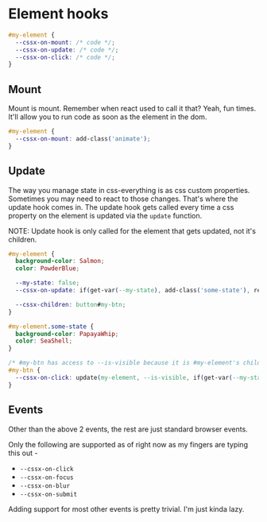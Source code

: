 # Element hooks

```css
#my-element {
  --cssx-on-mount: /* code */;
  --cssx-on-update: /* code */;
  --cssx-on-click: /* code */;
}
```


## Mount

Mount is mount. Remember when react used to call it that? Yeah, fun times.
It'll allow you to run code as soon as the element in the dom.

```css
#my-element {
  --cssx-on-mount: add-class('animate');
}
```


## Update

The way you manage state in css-everything is as css custom properties.
Sometimes you may need to react to those changes. That's where the update hook comes in.
The update hook gets called every time a css property on the element is updated via the `update` function.

NOTE: Update hook is only called for the element that gets updated, not it's children.

```css
#my-element {
  background-color: Salmon;
  color: PowderBlue;

  --my-state: false;
  --cssx-on-update: if(get-var(--my-state), add-class('some-state'), remove-class('some-state'));

  --cssx-children: button#my-btn;
}

#my-element.some-state {
  background-color: PapayaWhip;
  color: SeaShell;
}

/* #my-btn has access to --is-visible because it is #my-element's child */
#my-btn {
  --cssx-on-click: update(my-element, --is-visible, if(get-var(--my-state), true, false));
}
```


## Events

Other than the above 2 events, the rest are just standard browser events.

Only the following are supported as of right now as my fingers are typing this out -

- `--cssx-on-click`
- `--cssx-on-focus`
- `--cssx-on-blur`
- `--cssx-on-submit`

Adding support for most other events is pretty trivial. I'm just kinda lazy.


